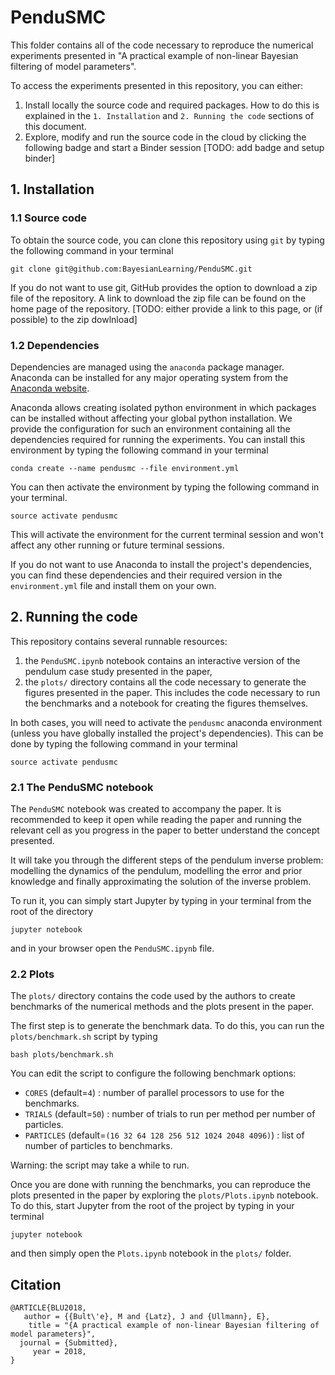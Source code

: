 # PenduSMC

This folder contains all of the code necessary to reproduce the numerical experiments presented in "A practical example of non-linear Bayesian filtering of model parameters".

To access the experiments presented in this repository, you can either:
1. Install locally the source code and required packages. How to do this is explained in the `1. Installation` and `2. Running the code` sections of this document.
2. Explore, modify and run the source code in the cloud by clicking the following badge and start a Binder session [TODO: add badge and setup binder]

## 1. Installation

### 1.1 Source code

To obtain the source code, you can clone this repository using `git` by typing the following command in your terminal
```
git clone git@github.com:BayesianLearning/PenduSMC.git
```

If you do not want to use git, GitHub provides the option to download a zip file of the repository. A link to download the zip file can be found on the home page of the repository. [TODO: either provide a link to this page, or (if possible) to the zip dowlnload]

### 1.2 Dependencies
Dependencies are managed using the `anaconda` package manager. Anaconda can be installed for any major operating system from the [Anaconda website](https://anaconda.org/).

Anaconda allows creating isolated python environment in which packages can be installed without affecting your global python installation. We provide the configuration for such an environment containing all the dependencies required for running the experiments. You can install this environment by typing the following command in your terminal
```
conda create --name pendusmc --file environment.yml
```

You can then activate the environment by typing the following command in your terminal.
```
source activate pendusmc
```
This will activate the environment for the current terminal session and won't affect any other running or future terminal sessions.

If you do not want to use Anaconda to install the project's dependencies, you can find these dependencies and their required version in the `environment.yml` file and install them on your own.

## 2. Running the code
	
This repository contains several runnable resources:
1. the `PenduSMC.ipynb` notebook contains an interactive version of the pendulum case study presented in the paper,
2. the `plots/` directory contains all the code necessary to generate the figures presented in the paper. This includes the code necessary to run the benchmarks and a notebook for creating the figures themselves. 

In both cases, you will need to activate the `pendusmc` anaconda environment (unless you have globally installed the project's dependencies). This can be done by typing the following command in your terminal	
```
source activate pendusmc
```

### 2.1 The PenduSMC notebook
The `PenduSMC` notebook was created to accompany the paper. It is recommended to keep it open while reading the paper and running the relevant cell as you progress in the paper to better understand the concept presented.

It will take you through the different steps of the pendulum inverse problem: modelling the dynamics of the pendulum, modelling the error and prior knowledge and finally approximating the solution of the inverse problem.

To run it, you can simply start Jupyter by typing in your terminal from the root of the directory
```
jupyter notebook
```

and in your browser open the `PenduSMC.ipynb` file.

### 2.2 Plots
The `plots/` directory contains the code used by the authors to create benchmarks of the numerical methods and the plots present in the paper.

The first step is to generate the benchmark data. To do this, you can run the `plots/benchmark.sh` script by typing
```
bash plots/benchmark.sh
```

You can edit the script to configure the following benchmark options:
* `CORES` (default=`4`) : number of parallel processors to use for the benchmarks.
* `TRIALS` (default=`50`) : number of trials to run per method per number of particles.
* `PARTICLES` (default=`(16 32 64 128 256 512 1024 2048 4096)`) : list of number of particles to benchmarks.
  
Warning: the script may take a while to run.

Once you are done with running the benchmarks, you can reproduce the plots presented in the paper by exploring the `plots/Plots.ipynb` notebook. To do this, start Jupyter from the root of the project by typing in your terminal
```
jupyter notebook
```
and then simply open the `Plots.ipynb` notebook in the `plots/` folder.

## Citation
```
@ARTICLE{BLU2018,
   author = {{Bult\'e}, M and {Latz}, J and {Ullmann}, E},
    title = "{A practical example of non-linear Bayesian filtering of model parameters}",
  journal = {Submitted},
     year = 2018,
}
```
